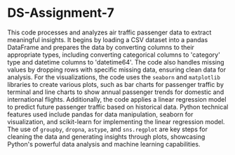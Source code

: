 # DS-Assignment-7

This code processes and analyzes air traffic passenger data to extract meaningful insights. It begins by loading a CSV dataset into a pandas DataFrame and prepares the data by converting columns to their appropriate types, including converting categorical columns to 'category' type and datetime columns to 'datetime64'. The code also handles missing values by dropping rows with specific missing data, ensuring clean data for analysis. For the visualizations, the code uses the `seaborn` and `matplotlib` libraries to create various plots, such as bar charts for passenger traffic by terminal and line charts to show annual passenger trends for domestic and international flights. Additionally, the code applies a linear regression model to predict future passenger traffic based on historical data. Python technical features used include pandas for data manipulation, seaborn for visualization, and scikit-learn for implementing the linear regression model. The use of `groupby`, `dropna`, `astype`, and `sns.regplot` are key steps for cleaning the data and generating insights through plots, showcasing Python's powerful data analysis and machine learning capabilities.
